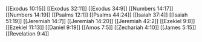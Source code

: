 [[Exodus 10:15]]
[[Exodus 32:11]]
[[Exodus 34:9]]
[[Numbers 14:17]]
[[Numbers 14:19]]
[[Psalms 12:1]]
[[Psalms 44:24]]
[[Isaiah 37:4]]
[[Isaiah 51:19]]
[[Jeremiah 14:7]]
[[Jeremiah 14:20]]
[[Jeremiah 42:2]]
[[Ezekiel 9:8]]
[[Ezekiel 11:13]]
[[Daniel 9:19]]
[[Amos 7:5]]
[[Zechariah 4:10]]
[[James 5:15]]
[[Revelation 9:4]]
